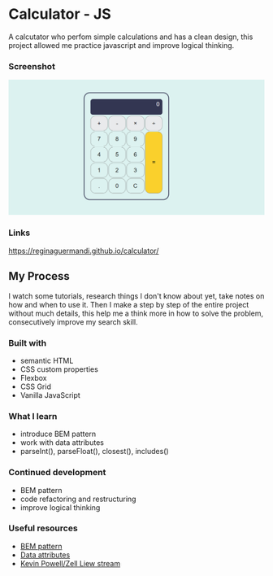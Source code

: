 # Calculator - JS

A calcutator who perfom simple calculations and has a clean design, this project allowed me practice javascript and improve logical thinking.

### Screenshot

![Calculator](./images/calculator-screenshot.png)

### Links

https://reginaguermandi.github.io/calculator/

## My Process

I watch some tutorials, research things I don't know about yet, take notes on how and when to use it.
Then I make a step by step of the entire project without much details, this help me a think more in how to solve the problem, consecutively improve my search skill.

### Built with

- semantic HTML
- CSS custom properties
- Flexbox
- CSS Grid
- Vanilla JavaScript

### What I learn

- introduce BEM pattern
- work with data attributes 
- parseInt(), parseFloat(), closest(), includes()

### Continued development

- BEM pattern
- code refactoring and restructuring 
- improve logical thinking

### Useful resources

- [BEM pattern](http://getbem.com/introduction/)
- [Data attributes](https://developer.mozilla.org/pt-BR/docs/Learn/HTML/Howto/Use_data_attributes)
- [Kevin Powell/Zell Liew stream](https://www.youtube.com/watch?v=f0SG2j6d-Kg&t=3057s&ab_channel=KevinPowell)
